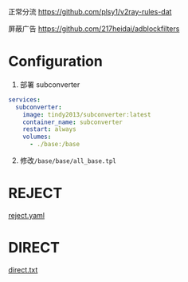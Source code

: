 正常分流 https://github.com/plsy1/v2ray-rules-dat

屏蔽广告 https://github.com/217heidai/adblockfilters

# Configuration

1. 部署 subconverter

```yaml
services:
  subconverter:
    image: tindy2013/subconverter:latest
    container_name: subconverter
    restart: always
    volumes:
      - ./base:/base
```

2. 修改`/base/base/all_base.tpl`

# REJECT

[reject.yaml](https://github.com/plsy1/myClashConfig/blob/main/reject.yaml)

# DIRECT

[direct.txt](https://github.com/plsy1/v2ray-rules-dat/blob/hidden/direct.txt)

